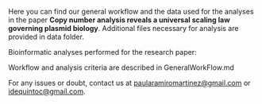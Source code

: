 Here you can find our general workflow and the data used for the analyses in the paper __Copy number analysis reveals a universal scaling law governing plasmid biology__. Additional files necessary for analysis are provided in data folder.

Bioinformatic analyses performed for the research paper:

Workflow and analysis criteria are described in GeneralWorkFlow.md

For any issues or doubt, contact us at paularamiromartinez@gmail.com or idequintoc@gmail.com.

